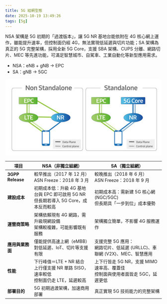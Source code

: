 ```yaml
---
title: 5G 組網型態
date: 2025-10-19 13:49:26
tags: [5g]
---
```


NSA 架構是 5G 初期的「過渡版本」，讓 5G NR 基地台能依附在 4G 核心網上運作，雖能提升速率，但控制面仍經 4G，無法實現低延遲與切片功能；SA 架構為真正的 5G 完整架構，採用全新 5G Core，支援 SBA 架構、CUPS 分離、網路切片、MEC 等先進功能，可滿足智慧城市、自駕車、工業自動化等新型應用需求。

- NSA：eNB + gNB → EPC
- SA：gNB → 5GC

![alt text](images/5g/img5.png)

| 項目               | **NSA（非獨立組網）**                                              | **SA（獨立組網）**                                          |
| ---------------- | ----------------------------------------------------------- | ----------------------------------------------------- |
| **3GPP Release** | 較早推出（2017 年 12 月）<br>ASN Freeze：2018 年 3 月                  | 較晚推出（2018 年 6 月）<br>ASN Freeze：2018 年 9 月             |
| **建設成本**         | 初期成本低：升級 4G 基地台與 EPC 即可啟用 5G NR<br>但長期若導入 5G Core，成本反而較高    | 初期成本高：需新建 5G 核心網 (NGC/5GC)<br>但長期具「一步到位」成本優勢          |
| **運營商策略**        | 架構依賴現有 4G 網路，需升級現網設備<br>架構較複雜，可能影響既有服務                      | 架構獨立簡單，不影響 4G 服務運作                                    |
| **應用與業務面**       | 僅能提供高速上網（eMBB）<br>對低延遲、IoT、切片等支援有限                          | 支援完整 5G 應用：<br>網路切片、低延遲 (URLLC)、車聯網 (V2X)、MEC、智慧應用    |
| **性能**           | 下行峰值＝LTE + NR 結合<br>上行僅支援 NR 單路 SISO，速率較低<br>控制面仍走 LTE，延遲較高 | 上下行皆走 5G NR，支援 MIMO<br>速率高、覆蓋佳<br>控制面與使用者面皆走 5GC，延遲更低 |
| **部署目的**         | 5G 初期過渡架構，加速商用部署                                            | 真正實現 5G 技術能力的完整架構                                     |
